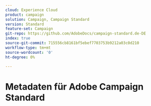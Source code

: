 ```yaml
---
cloud: Experience Cloud
product: campaign
solution: Campaign, Campaign Standard
version: Standard
feature-set: Campaign
git-repo: https://github.com/AdobeDocs/campaign-standard.de-DE
index: true
source-git-commit: 715556cb8161bf5ebef7703753b9212a03c0d210
workflow-type: tm+mt
source-wordcount: '0'
ht-degree: 0%

---
```



# Metadaten für Adobe Campaign Standard
